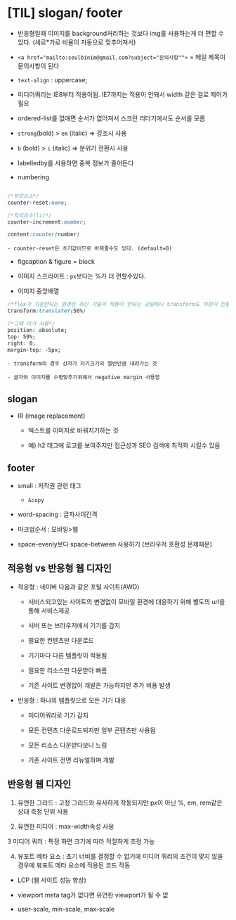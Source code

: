 # [TIL] slogan/ footer

- 반응형일때 이미지를 background처리하는 것보다 img를 사용하는게 더 편할 수 있다. (세로*가로 비율이 자동으로 맞추어져서)

- `<a href="mailto:seulbinim@gmail.com?subject="문의사항"">` = 메일 제목이 문의사항이 된다

- `text-align` : uppercase;

- 미디어쿼리는 IE8부터 적용이됨. IE7까지는 적용이 안돼서 width 같은 걸로 제어가 필요

- ordered-list를 없애면 순서가 없어져서 스크린 리더기에서도 순서를 모름

- `strong`(bold) > `em` (italic) => 강조시 사용

- `b` (bold) > `i` (italic) => 분위기 전환시 사용

- labelledby를 사용하면 중복 정보가 줄어든다 

- numbering

```css

/*부모요소*/
counter-reset:none;

/*자식요소(li)*/
counter-increment:number;

content:counter(number)
```

	- counter-reset은 초기값이므로 바꿔줄수도 있다. (default=0)

- figcaption & figure = block

- 이미지 스프라이트 : `px`보다는 %가 더 편할수있다. 

- 이미지 중앙배열

```css
/*flex가 지원안되는 환경은 최신 기술이 적용이 안되는 곳일테니 transform도 지원이 안될것임*/
transform:translateY(50%)

/*그때 이거 사용*/
position: absolute;
top: 50%;
right: 0;
margin-top: -5px;
```

	- transform의 경우 상자가 자기크기의 절반만큼 내려가는 것

	- 글자와 이미지를 수평맞추기위해서 negative margin 사용함

## slogan

- IR (image replacement)

	- 텍스트를 이미지로 바꿔치기하는 것

	- 예) h2 태그에 로고를 보여주지만 접근성과 SEO 검색에 최적화 시킬수 있음

## footer

- small : 저작권 관련 태그

	- `&copy`

- word-spacing : 글자사이간격

- 마크업순서 : 모바일>웹

- space-evenly보다 space-between 사용하기 (브라우저 호환성 문제때문)

## 적응형 vs 반응형 웹 디자인

- 적응형 : 네이버 다음과 같은 포털 사이트(AWD)

	- 서비스되고있는 사이트의 변경없이 모바일 환경에 대응하기 위해 별도의 url을 통해 서비스제공

	- 서버 또는 브라우저에서 기기를 감지

	- 필요한 컨텐츠만 다운로드

	- 기기마다 다른 템플릿이 적용됨

	- 필요한 리소스만 다운받아 빠름

	- 기존 사이트 변경없이 개발은 가능하지만 추가 비용 발생

- 반응형 : 하나의 템플릿으로 모든 기기 대응
	
	- 미디어쿼리로 기기 감지

	- 모든 컨텐츠 다운로드되지만 일부 콘텐츠만 사용됨

	- 모든 리소스 다운받다보니 느림

	- 기존 사이트 전면 리뉴얼하며 개발

## 반응형 웹 디자인

1. 유연한 그리드 : 고정 그리드와 유사하게 작동되지만 px이 아닌 %, em, rem같은 상대 측정 단위 사용

2. 유연한 미디어 : max-width속성 사용

3 미디어 쿼리 : 특정 화면 크기에 따라 적절하게 조정 가능

4. 뷰포트 메타 요소 : 초기 너비를 결정할 수 없기에 미디어 쿼리의 조건이 맞지 않을 경우에 뷰포트 메타 요소에 적용된 코드 작동

- LCP (웹 사이트 성능 향상)

- viewport meta tag가 없다면 유연한 viewport가 될 수 없

- user-scale, min-scale, max-scale 
